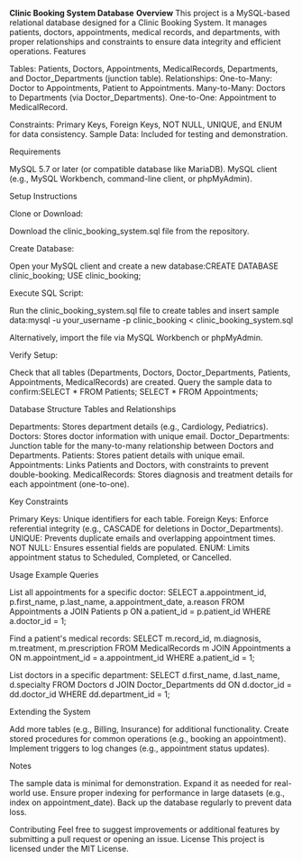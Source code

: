 ****Clinic Booking System Database****
**Overview**
This project is a MySQL-based relational database designed for a Clinic Booking System. It manages patients, doctors, appointments, medical records, and departments, with proper relationships and constraints to ensure data integrity and efficient operations.
Features

Tables: Patients, Doctors, Appointments, MedicalRecords, Departments, and Doctor_Departments (junction table).
Relationships:
One-to-Many: Doctor to Appointments, Patient to Appointments.
Many-to-Many: Doctors to Departments (via Doctor_Departments).
One-to-One: Appointment to MedicalRecord.


Constraints: Primary Keys, Foreign Keys, NOT NULL, UNIQUE, and ENUM for data consistency.
Sample Data: Included for testing and demonstration.

Requirements

MySQL 5.7 or later (or compatible database like MariaDB).
MySQL client (e.g., MySQL Workbench, command-line client, or phpMyAdmin).

Setup Instructions

Clone or Download:

Download the clinic_booking_system.sql file from the repository.


Create Database:

Open your MySQL client and create a new database:CREATE DATABASE clinic_booking;
USE clinic_booking;




Execute SQL Script:

Run the clinic_booking_system.sql file to create tables and insert sample data:mysql -u your_username -p clinic_booking < clinic_booking_system.sql

Alternatively, import the file via MySQL Workbench or phpMyAdmin.


Verify Setup:

Check that all tables (Departments, Doctors, Doctor_Departments, Patients, Appointments, MedicalRecords) are created.
Query the sample data to confirm:SELECT * FROM Patients;
SELECT * FROM Appointments;





Database Structure
Tables and Relationships

Departments: Stores department details (e.g., Cardiology, Pediatrics).
Doctors: Stores doctor information with unique email.
Doctor_Departments: Junction table for the many-to-many relationship between Doctors and Departments.
Patients: Stores patient details with unique email.
Appointments: Links Patients and Doctors, with constraints to prevent double-booking.
MedicalRecords: Stores diagnosis and treatment details for each appointment (one-to-one).

Key Constraints

Primary Keys: Unique identifiers for each table.
Foreign Keys: Enforce referential integrity (e.g., CASCADE for deletions in Doctor_Departments).
UNIQUE: Prevents duplicate emails and overlapping appointment times.
NOT NULL: Ensures essential fields are populated.
ENUM: Limits appointment status to Scheduled, Completed, or Cancelled.

Usage
Example Queries

List all appointments for a specific doctor:
SELECT a.appointment_id, p.first_name, p.last_name, a.appointment_date, a.reason
FROM Appointments a
JOIN Patients p ON a.patient_id = p.patient_id
WHERE a.doctor_id = 1;


Find a patient's medical records:
SELECT m.record_id, m.diagnosis, m.treatment, m.prescription
FROM MedicalRecords m
JOIN Appointments a ON m.appointment_id = a.appointment_id
WHERE a.patient_id = 1;


List doctors in a specific department:
SELECT d.first_name, d.last_name, d.specialty
FROM Doctors d
JOIN Doctor_Departments dd ON d.doctor_id = dd.doctor_id
WHERE dd.department_id = 1;



Extending the System

Add more tables (e.g., Billing, Insurance) for additional functionality.
Create stored procedures for common operations (e.g., booking an appointment).
Implement triggers to log changes (e.g., appointment status updates).

Notes

The sample data is minimal for demonstration. Expand it as needed for real-world use.
Ensure proper indexing for performance in large datasets (e.g., index on appointment_date).
Back up the database regularly to prevent data loss.

Contributing
Feel free to suggest improvements or additional features by submitting a pull request or opening an issue.
License
This project is licensed under the MIT License.
